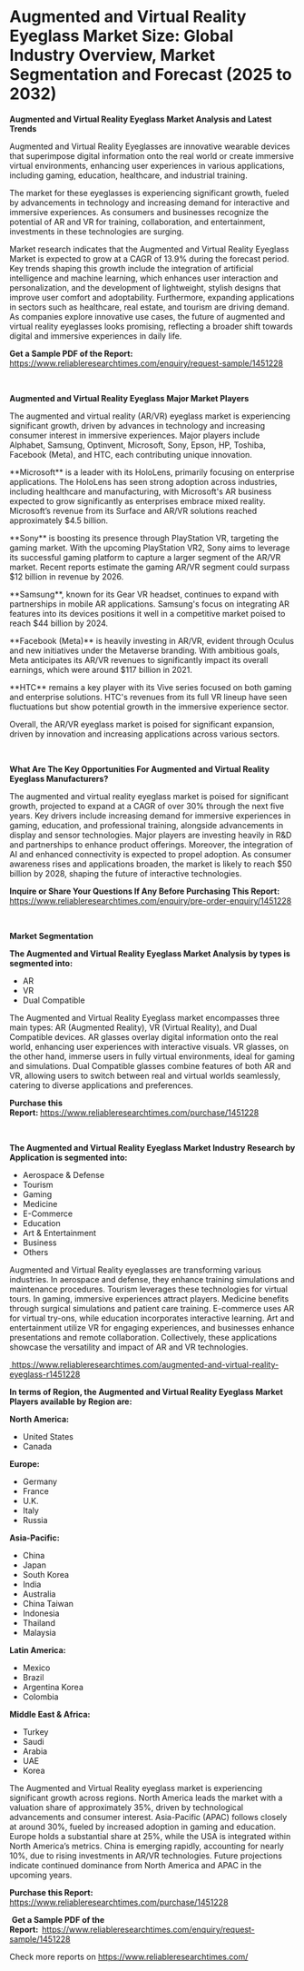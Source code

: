 <p><h1>Augmented and Virtual Reality Eyeglass Market Size: Global Industry Overview, Market Segmentation and Forecast (2025 to 2032)</h1></p><p><strong>Augmented and Virtual Reality Eyeglass Market Analysis and Latest Trends</strong></p>
<p><p>Augmented and Virtual Reality Eyeglasses are innovative wearable devices that superimpose digital information onto the real world or create immersive virtual environments, enhancing user experiences in various applications, including gaming, education, healthcare, and industrial training. </p><p>The market for these eyeglasses is experiencing significant growth, fueled by advancements in technology and increasing demand for interactive and immersive experiences. As consumers and businesses recognize the potential of AR and VR for training, collaboration, and entertainment, investments in these technologies are surging. </p><p>Market research indicates that the Augmented and Virtual Reality Eyeglass Market is expected to grow at a CAGR of 13.9% during the forecast period. Key trends shaping this growth include the integration of artificial intelligence and machine learning, which enhances user interaction and personalization, and the development of lightweight, stylish designs that improve user comfort and adoptability. Furthermore, expanding applications in sectors such as healthcare, real estate, and tourism are driving demand. As companies explore innovative use cases, the future of augmented and virtual reality eyeglasses looks promising, reflecting a broader shift towards digital and immersive experiences in daily life.</p></p>
<p><strong>Get a Sample PDF of the Report:&nbsp;</strong> <a href="https://www.reliableresearchtimes.com/enquiry/request-sample/1451228?utm_campaign=2042&utm_medium=2&utm_source=Github&utm_content=ia&utm_term=05042025&utm_id=augmented-and-virtual-reality-eyeglass">https://www.reliableresearchtimes.com/enquiry/request-sample/1451228</a></p>
<p>&nbsp;</p>
<p><strong>Augmented and Virtual Reality Eyeglass Major Market Players</strong></p>
<p><p>The augmented and virtual reality (AR/VR) eyeglass market is experiencing significant growth, driven by advances in technology and increasing consumer interest in immersive experiences. Major players include Alphabet, Samsung, Optinvent, Microsoft, Sony, Epson, HP, Toshiba, Facebook (Meta), and HTC, each contributing unique innovation.</p><p>**Microsoft** is a leader with its HoloLens, primarily focusing on enterprise applications. The HoloLens has seen strong adoption across industries, including healthcare and manufacturing, with Microsoft's AR business expected to grow significantly as enterprises embrace mixed reality. Microsoft’s revenue from its Surface and AR/VR solutions reached approximately $4.5 billion.</p><p>**Sony** is boosting its presence through PlayStation VR, targeting the gaming market. With the upcoming PlayStation VR2, Sony aims to leverage its successful gaming platform to capture a larger segment of the AR/VR market. Recent reports estimate the gaming AR/VR segment could surpass $12 billion in revenue by 2026.</p><p>**Samsung**, known for its Gear VR headset, continues to expand with partnerships in mobile AR applications. Samsung's focus on integrating AR features into its devices positions it well in a competitive market poised to reach $44 billion by 2024.</p><p>**Facebook (Meta)** is heavily investing in AR/VR, evident through Oculus and new initiatives under the Metaverse branding. With ambitious goals, Meta anticipates its AR/VR revenues to significantly impact its overall earnings, which were around $117 billion in 2021.</p><p>**HTC** remains a key player with its Vive series focused on both gaming and enterprise solutions. HTC's revenues from its full VR lineup have seen fluctuations but show potential growth in the immersive experience sector.</p><p>Overall, the AR/VR eyeglass market is poised for significant expansion, driven by innovation and increasing applications across various sectors.</p></p>
<p>&nbsp;</p>
<p><strong>What Are The Key Opportunities For Augmented and Virtual Reality Eyeglass Manufacturers?</strong></p>
<p><p>The augmented and virtual reality eyeglass market is poised for significant growth, projected to expand at a CAGR of over 30% through the next five years. Key drivers include increasing demand for immersive experiences in gaming, education, and professional training, alongside advancements in display and sensor technologies. Major players are investing heavily in R&D and partnerships to enhance product offerings. Moreover, the integration of AI and enhanced connectivity is expected to propel adoption. As consumer awareness rises and applications broaden, the market is likely to reach $50 billion by 2028, shaping the future of interactive technologies.</p></p>
<p><strong>Inquire or Share Your Questions If Any Before Purchasing This Report:</strong> <a href="https://www.reliableresearchtimes.com/enquiry/pre-order-enquiry/1451228?utm_campaign=2042&utm_medium=2&utm_source=Github&utm_content=ia&utm_term=05042025&utm_id=augmented-and-virtual-reality-eyeglass">https://www.reliableresearchtimes.com/enquiry/pre-order-enquiry/1451228</a></p>
<p>&nbsp;</p>
<p><strong>Market Segmentation</strong></p>
<p><strong>The Augmented and Virtual Reality Eyeglass Market Analysis by types is segmented into:</strong></p>
<p><ul><li>AR</li><li>VR</li><li>Dual Compatible</li></ul></p>
<p><p>The Augmented and Virtual Reality Eyeglass market encompasses three main types: AR (Augmented Reality), VR (Virtual Reality), and Dual Compatible devices. AR glasses overlay digital information onto the real world, enhancing user experiences with interactive visuals. VR glasses, on the other hand, immerse users in fully virtual environments, ideal for gaming and simulations. Dual Compatible glasses combine features of both AR and VR, allowing users to switch between real and virtual worlds seamlessly, catering to diverse applications and preferences.</p></p>
<p><strong>Purchase this Report:&nbsp;</strong><a href="https://www.reliableresearchtimes.com/purchase/1451228?utm_campaign=2042&utm_medium=2&utm_source=Github&utm_content=ia&utm_term=05042025&utm_id=augmented-and-virtual-reality-eyeglass">https://www.reliableresearchtimes.com/purchase/1451228</a></p>
<p>&nbsp;</p>
<p><strong>The Augmented and Virtual Reality Eyeglass Market Industry Research by Application is segmented into:</strong></p>
<p><ul><li>Aerospace & Defense</li><li>Tourism</li><li>Gaming</li><li>Medicine</li><li>E-Commerce</li><li>Education</li><li>Art & Entertainment</li><li>Business</li><li>Others</li></ul></p>
<p><p>Augmented and Virtual Reality eyeglasses are transforming various industries. In aerospace and defense, they enhance training simulations and maintenance procedures. Tourism leverages these technologies for virtual tours. In gaming, immersive experiences attract players. Medicine benefits through surgical simulations and patient care training. E-commerce uses AR for virtual try-ons, while education incorporates interactive learning. Art and entertainment utilize VR for engaging experiences, and businesses enhance presentations and remote collaboration. Collectively, these applications showcase the versatility and impact of AR and VR technologies.</p></p>
<p><a href="https://www.reliableresearchtimes.com/augmented-and-virtual-reality-eyeglass-r1451228?utm_campaign=2042&utm_medium=2&utm_source=Github&utm_content=ia&utm_term=05042025&utm_id=augmented-and-virtual-reality-eyeglass">&nbsp;https://www.reliableresearchtimes.com/augmented-and-virtual-reality-eyeglass-r1451228</a></p>
<p><strong>In terms of Region, the Augmented and Virtual Reality Eyeglass Market Players available by Region are:</strong></p>
<p>
    <p> <strong> North America: </strong>
        <ul>
            <li>United States</li>
            <li>Canada</li>
        </ul>
        </p> 
    <p> <strong> Europe: </strong>
        <ul>
            <li>Germany</li>
            <li>France</li>
            <li>U.K.</li>
            <li>Italy</li>
            <li>Russia</li>
        </ul>
        </p> 
    <p> <strong> Asia-Pacific: </strong>
        <ul>
            <li>China</li>
            <li>Japan</li>
            <li>South Korea</li>
            <li>India</li>
            <li>Australia</li>
            <li>China Taiwan</li>
            <li>Indonesia</li>
            <li>Thailand</li>
            <li>Malaysia</li>
        </ul>
        </p> 
    <p> <strong> Latin America: </strong>
        <ul>
            <li>Mexico</li>
            <li>Brazil</li>
            <li>Argentina Korea</li>
            <li>Colombia</li>
        </ul>
        </p> 
    <p> <strong> Middle East & Africa: </strong>
        <ul>
            <li>Turkey</li>
            <li>Saudi</li>
            <li>Arabia</li>
            <li>UAE</li>
            <li>Korea</li>
        </ul>
    </p>
    </p>
<p><p>The Augmented and Virtual Reality eyeglass market is experiencing significant growth across regions. North America leads the market with a valuation share of approximately 35%, driven by technological advancements and consumer interest. Asia-Pacific (APAC) follows closely at around 30%, fueled by increased adoption in gaming and education. Europe holds a substantial share at 25%, while the USA is integrated within North America’s metrics. China is emerging rapidly, accounting for nearly 10%, due to rising investments in AR/VR technologies. Future projections indicate continued dominance from North America and APAC in the upcoming years.</p></p>
<p><strong>Purchase this Report: </strong><a href="https://www.reliableresearchtimes.com/purchase/1451228?utm_campaign=2042&utm_medium=2&utm_source=Github&utm_content=ia&utm_term=05042025&utm_id=augmented-and-virtual-reality-eyeglass">https://www.reliableresearchtimes.com/purchase/1451228</a></p>
<p>&nbsp;<strong>Get a Sample PDF of the Report:&nbsp;&nbsp;</strong><a href="https://www.reliableresearchtimes.com/enquiry/request-sample/1451228?utm_campaign=2042&utm_medium=2&utm_source=Github&utm_content=ia&utm_term=05042025&utm_id=augmented-and-virtual-reality-eyeglass">https://www.reliableresearchtimes.com/enquiry/request-sample/1451228</a></p>
<p><strong></strong></p>
<p>Check more reports on <a href="https://www.reliableresearchtimes.com/?utm_campaign=2042&utm_medium=2&utm_source=Github&utm_content=ia&utm_term=05042025&utm_id=augmented-and-virtual-reality-eyeglass">https://www.reliableresearchtimes.com/</a></p>